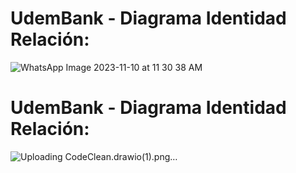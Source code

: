 # UdemBank - Diagrama Identidad Relación:

![WhatsApp Image 2023-11-10 at 11 30 38 AM](https://github.com/jonathan2406/udembank/assets/124312236/003124b9-b427-4991-a815-f1a0f024a045)

# UdemBank - Diagrama Identidad Relación:

![Uploading CodeClean.drawio(1).png…]()
